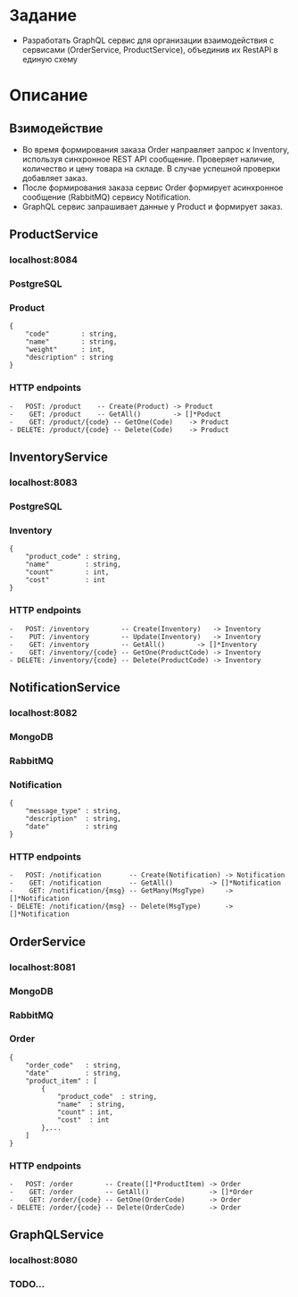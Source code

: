 # Задание

- Разработать GraphQL сервис для организации взаимодействия с сервисами (OrderService, ProductService), объединив их RestAPI в единую схему

# Описание

## Взимодействие

- Во время формирования заказа Order направляет запрос к Inventory, используя синхронное REST API сообщение. Проверяет наличие, количество и цену товара на складе. В случае успешной проверки добавляет заказ.
- После формирования заказа сервис Order формирует асинхронное сообщение (RabbitMQ) сервису Notification.
- GraphQL сервис запрашивает данные у Product и формирует заказ.

## ProductService 

### localhost:8084

### PostgreSQL

### Product
```
{ 
	"code"        : string,
	"name" 	      : string,
	"weight"      : int,
	"description" : string
}
```
	
### HTTP endpoints
```
-   POST: /product 	  -- Create(Product) -> Product
-    GET: /product 	  -- GetAll() 	     -> []*Poduct
-    GET: /product/{code} -- GetOne(Code)    -> Product
- DELETE: /product/{code} -- Delete(Code)    -> Product
```


## InventoryService

### localhost:8083

### PostgreSQL

### Inventory
```
{ 
	"product_code" : string,
	"name" 	       : string,
	"count"        : int,
	"cost"         : int
}
```
	
### HTTP endpoints
```
-   POST: /inventory        -- Create(Inventory)   -> Inventory
-    PUT: /inventory        -- Update(Inventory)   -> Inventory
-    GET: /inventory        -- GetAll() 	   -> []*Inventory
-    GET: /inventory/{code} -- GetOne(ProductCode) -> Inventory
- DELETE: /inventory/{code} -- Delete(ProductCode) -> Inventory
```


## NotificationService

### localhost:8082

### MongoDB

### RabbitMQ

### Notification
```
{ 
	"message_type" : string,
	"description"  : string,
	"date" 	       : string
}
```
	
### HTTP endpoints
```
-   POST: /notification       -- Create(Notification) -> Notification
-    GET: /notification       -- GetAll() 	      -> []*Notification
-    GET: /notification/{msg} -- GetMany(MsgType)     -> []*Notification
- DELETE: /notification/{msg} -- Delete(MsgType)      -> []*Notification
```


## OrderService

### localhost:8081

### MongoDB

### RabbitMQ

### Order
```
{ 
	"order_code"   : string,
	"date"         : string,
	"product_item" : [
		{
			"product_code"  : string,
			"name"  : string,
			"count" : int,
			"cost"  : int
		},...
	]
}
```
	
### HTTP endpoints
```
-   POST: /order        -- Create([]*ProductItem) -> Order
-    GET: /order        -- GetAll() 	          -> []*Order
-    GET: /order/{code} -- GetOne(OrderCode)      -> Order
- DELETE: /order/{code} -- Delete(OrderCode)      -> Order
```


## GraphQLService

### localhost:8080

### TODO...
